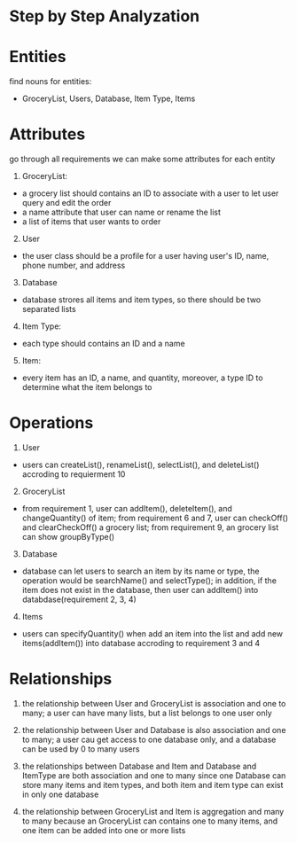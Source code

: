 # Step by Step Analyzation

# Entities
find nouns for entities: 
- GroceryList, Users, Database, Item Type, Items

# Attributes
go through all requirements we can make some attributes for each entity
1. GroceryList: 
- a grocery list should contains an ID to associate with a user to let user query and edit the order
- a name attribute that user can name or rename the list
- a list of items that user wants to order
 
2. User
- the user class should be a profile for a user having user's ID, name, phone number, and address

3. Database
- database strores all items and item types, so there should be two separated lists

4. Item Type:
- each type should contains an ID and a name

5. Item:
- every item has an ID, a name, and quantity, moreover, a type ID to determine what the item belongs to

# Operations
1. User
- users can createList(), renameList(), selectList(), and deleteList() accroding to requierment 10

2. GroceryList
- from requirement 1, user can addItem(), deleteItem(), and changeQuantity() of item; from requirement 6 and 7, user can checkOff() and clearCheckOff() a grocery list; from requirement 9, an grocery list can show groupByType()

3. Database
- database can let users to search an item by its name or type, the operation would be searchName() and selectType(); in addition, if the item does not exist in the database, then user can addItem() into databdase(requirement 2, 3, 4)

4. Items
- users can specifyQuantity() when add an item into the list and add new items(addItem()) into database accroding to requirement 3 and 4

# Relationships
1. the relationship between User and GroceryList is association and one to many; a user can have many lists, but a list belongs to one user only

2. the relationship between User and Database is also association and one to many; a user cau get access to one database only, and a database can be used by 0 to many users

3. the relationships between Database and Item and Database and ItemType are both association and one to many since one Database can store many items and item types, and both item and item type can exist in only one database

4. the relationship between GroceryList and Item is aggregation and many to many because an GroceryList can contains one to many items, and one item can be added into one or more lists



